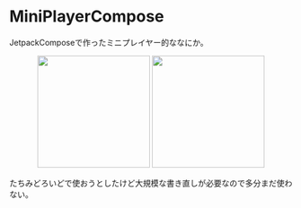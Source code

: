 # MiniPlayerCompose
JetpackComposeで作ったミニプレイヤー的ななにか。

<p align="center">
<img src="https://imgur.com/9fC7TEw.png" width="200">
<img src="https://imgur.com/2GIcxuj.png" width="200">
</p>

たちみどろいどで使おうとしたけど大規模な書き直しが必要なので多分まだ使わない。
